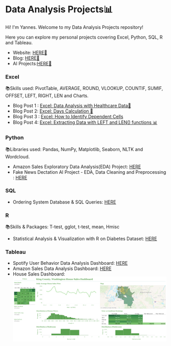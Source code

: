 # Data Analysis Projects📊
Hi! I'm Yannes. Welcome to my Data Analysis Projects repository!

Here you can explore my personal projects covering Excel, Python, SQL, R and Tableau.
- Website: [HERE🥳](https://www.yannes8.wordpress.com)
- Blog: [HERE📝](https://yannes8.wordpress.com/blog-2)
- AI Projects:[HERE🤖](https://github.com/yanneskly/AI-Projects)

### Excel 
📚Skills used: PivotTable, AVERAGE, ROUND, VLOOKUP, COUNTIF, SUMIF, OFFSET, LEFT, RIGHT, LEN and Charts. 
- Blog Post 1 : [Excel: Data Analysis with Healthcare Data🧪](https://yannes8.wordpress.com/2024/02/12/excel-data-analysis-with-healthcare-data%f0%9f%a7%aa/)
- Blog Post 2: [Excel: Days Calculation 🚀](https://yannes8.wordpress.com/2024/02/05/excel-tips-days-calculation-%f0%9f%9a%80/)
- Blog Post 3 : [Excel: How to Identify Dependent Cells](https://yannes8.wordpress.com/2024/02/05/excel-how-to-identify-dependent-cells/)
- Blog Post 4: [Excel: Extracting Data with LEFT and LEN() functions 📊](https://yannes8.wordpress.com/2024/02/08/excel-extracting-data-with-left-and-len-functions-%f0%9f%93%8a/)
### Python 
📚Libraries used: Pandas, NumPy, Matplotlib, Seaborn, NLTK and Wordcloud.
- Amazon Sales Exploratory Data Analysis(EDA) Project: [HERE](https://github.com/yanneskly/Data-Analysis-Projects/blob/4d583cc4e407cb975f045e57032800bc69ce0015/Python-AmazonSalesEDA%26Cleaning.ipynb.ipynb)
- Fake News Dectation AI Project - EDA, Data Cleaning and Preprocessing : [HERE](https://github.com/yanneskly/AI-Projects/blob/88110bde5834331b5d87bc8048f3005890f4aceb/FakeNewsDetection_EDA%26Cleaning.ipynb)
### SQL
- Ordering System Database & SQL Queries: [HERE](https://github.com/yanneskly/Data-Analysis-Projects/blob/3503eb71d6b9b6b33cf6bf3c6957bf12be4641c7/SQL-Database%26Queries.ipynb)
### R 
📚Skills & Packages: T-test, gglot, t-test, mean, Hmisc
- Statistical Analysis & Visualization with R on Diabetes Dataset: [HERE](https://github.com/yanneskly/Data-Analysis-Projects/blob/482e1ab3cb4cd877dc8430f75e8d78442b96fe64/R_Diabetes_Project.R) 
### Tableau  
- Spotify User Behavior Data Analysis Dashboard: [HERE](https://public.tableau.com/views/SpotifyUserBahaviour/Dashboard1?:language=en-GB&:display_count=n&:origin=viz_share_link)
- Amazon Sales Data Analysis Dashboard: [HERE](https://public.tableau.com/views/AmazonSales_17037846440290/Dashboard1?:language=en-GB&:display_count=n&:origin=viz_share_link)
- House Sales Dashboard:
![Dashboard](https://github.com/yanneskly/Data-Analysis-Projects/blob/2f104f75f80259a8981fd6de57ccce590f51e692/img/HouseSalesDashboard.png)
